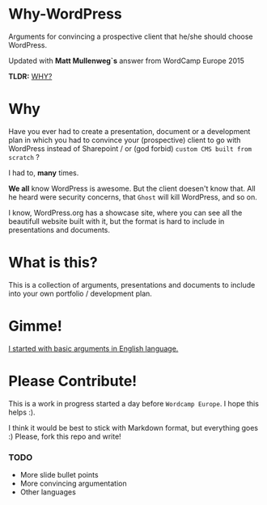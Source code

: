 # Why-WordPress
Arguments for convincing a prospective client that he/she should choose WordPress.

Updated with **Matt Mullenweg`s** answer from WordCamp Europe 2015

**TLDR:** [WHY?](./EN/WHY.md)

# Why
Have you ever had to create a presentation, document or a development plan in which you had to convince your (prospective) client to go with WordPress instead of Sharepoint / or (god forbid) `custom CMS built from scratch` ?

I had to, **many** times. 

**We all** know WordPress is awesome. But the client doesen't know that. All he heard were security concerns, that `Ghost` will kill WordPress, and so on.

I know, WordPress.org has a showcase site, where you can see all the beautifull website built with it, but the format is hard to include in presentations and documents.

# What is this?
This is a collection of arguments, presentations and documents to include into your own portfolio / development plan.

# Gimme!

[I started with basic arguments in English language.](./EN/WHY.md)

# Please Contribute!
This is a work in progress started a day before `Wordcamp Europe`. I hope this helps :).

I think it would be best to stick with Markdown format, but everything goes :)
Please, fork this repo and write!

### TODO
* More slide bullet points
* More convincing argumentation
* Other languages
